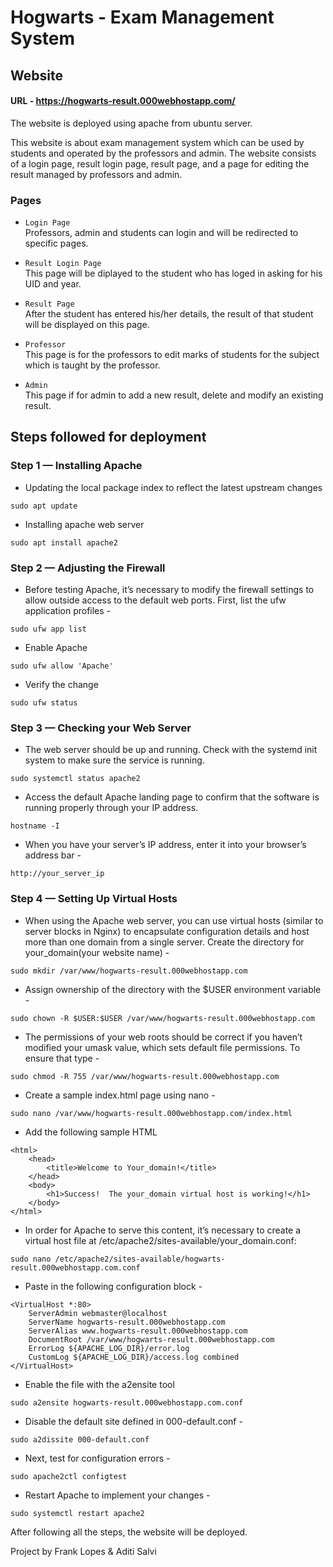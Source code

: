 # Hogwarts - Exam Management System

## Website
#### URL - https://hogwarts-result.000webhostapp.com/
The website is deployed using apache from ubuntu server.

This website is about exam management system which can be used by students and operated by the professors and admin.
The website consists of a login page, result login page, result page, and a page for editing the result managed by professors and admin.

### Pages
* `Login Page`  
Professors, admin and students can login and will be redirected to specific pages.

* `Result Login Page`   
This page will be diplayed to the student who has loged in asking for his UID and year.

* `Result Page`   
After the student has entered his/her details, the result of that student will be displayed on this page.

* `Professor`   
This page is for the professors to edit marks of students for the subject which is taught by the professor.

* `Admin`  
This page if for admin to add a new result, delete and modify an existing result.

## Steps followed for deployment

### Step 1 — Installing Apache
* Updating the local package index to reflect the latest upstream changes
```
sudo apt update
```

* Installing apache web server
```
sudo apt install apache2
```

### Step 2 — Adjusting the Firewall
* Before testing Apache, it’s necessary to modify the firewall settings to allow outside access to the default web ports. First, list the ufw application profiles -
```
sudo ufw app list
```

* Enable Apache
```
sudo ufw allow 'Apache'
```

* Verify the change
```
sudo ufw status
```

### Step 3 — Checking your Web Server
* The web server should be up and running.
Check with the systemd init system to make sure the service is running.
```
sudo systemctl status apache2
```

* Access the default Apache landing page to confirm that the software is running properly through your IP address.
```
hostname -I
```

* When you have your server’s IP address, enter it into your browser’s address bar -
```
http://your_server_ip
```

### Step 4 — Setting Up Virtual Hosts
* When using the Apache web server, you can use virtual hosts (similar to server blocks in Nginx) to encapsulate configuration details and host more than one domain from a single server. 
Create the directory for your_domain(your website name) -
```
sudo mkdir /var/www/hogwarts-result.000webhostapp.com
```

* Assign ownership of the directory with the $USER environment variable -
```
sudo chown -R $USER:$USER /var/www/hogwarts-result.000webhostapp.com
```

* The permissions of your web roots should be correct if you haven’t modified your umask value, which sets default file permissions. To ensure that type - 
```
sudo chmod -R 755 /var/www/hogwarts-result.000webhostapp.com
```

* Create a sample index.html page using nano - 
```
sudo nano /var/www/hogwarts-result.000webhostapp.com/index.html
```

* Add the following sample HTML
```
<html>
    <head>
        <title>Welcome to Your_domain!</title>
    </head>
    <body>
        <h1>Success!  The your_domain virtual host is working!</h1>
    </body>
</html>
```

* In order for Apache to serve this content, it’s necessary to create a virtual host file at /etc/apache2/sites-available/your_domain.conf:
```
sudo nano /etc/apache2/sites-available/hogwarts-result.000webhostapp.com.conf
```

* Paste in the following configuration block -
```
<VirtualHost *:80>
    ServerAdmin webmaster@localhost
    ServerName hogwarts-result.000webhostapp.com
    ServerAlias www.hogwarts-result.000webhostapp.com
    DocumentRoot /var/www/hogwarts-result.000webhostapp.com
    ErrorLog ${APACHE_LOG_DIR}/error.log
    CustomLog ${APACHE_LOG_DIR}/access.log combined
</VirtualHost>
```

* Enable the file with the a2ensite tool
```
sudo a2ensite hogwarts-result.000webhostapp.com.conf
```

* Disable the default site defined in 000-default.conf -
```
sudo a2dissite 000-default.conf
```

* Next, test for configuration errors -
```
sudo apache2ctl configtest
```

* Restart Apache to implement your changes - 
```
sudo systemctl restart apache2
```

After following all the steps, the website will be deployed.

Project by Frank Lopes & Aditi Salvi

